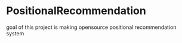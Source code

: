 # PositionalRecommendation
goal of  this project  is  making  opensource  positional recommendation system
